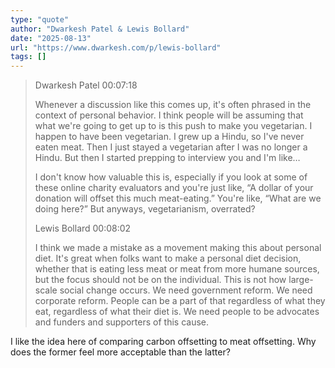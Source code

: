 ```yaml
---
type: "quote"
author: "Dwarkesh Patel & Lewis Bollard"
date: "2025-08-13"
url: "https://www.dwarkesh.com/p/lewis-bollard"
tags: []
---
```


> Dwarkesh Patel 00:07:18
>
> Whenever a discussion like this comes up, it's often phrased in the context of personal behavior. I think people will be assuming that what we're going to get up to is this push to make you vegetarian. I happen to have been vegetarian. I grew up a Hindu, so I've never eaten meat. Then I just stayed a vegetarian after I was no longer a Hindu. But then I started prepping to interview you and I'm like…
>
> I don't know how valuable this is, especially if you look at some of these online charity evaluators and you're just like, “A dollar of your donation will offset this much meat-eating.” You're like, “What are we doing here?” But anyways, vegetarianism, overrated?
>
> Lewis Bollard 00:08:02
>
> I think we made a mistake as a movement making this about personal diet. It's great when folks want to make a personal diet decision, whether that is eating less meat or meat from more humane sources, but the focus should not be on the individual. This is not how large-scale social change occurs. We need government reform. We need corporate reform. People can be a part of that regardless of what they eat, regardless of what their diet is. We need people to be advocates and funders and supporters of this cause.

I like the idea here of comparing carbon offsetting to meat offsetting. Why does the former feel more acceptable than the latter?

